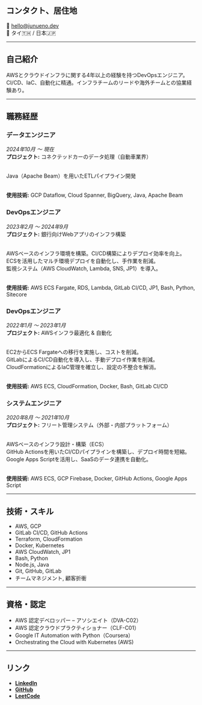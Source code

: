 ## コンタクト、居住地
📧 hello@junueno.dev  
📍 タイ🇹🇭 / 日本🇯🇵  

---

## 自己紹介  
AWSとクラウドインフラに関する4年以上の経験を持つDevOpsエンジニア。  
CI/CD、IaC、自動化に精通。インフラチームのリードや海外チームとの協業経験あり。   

---

## 職務経歴
### データエンジニア
_2024年10月 〜 現在_  
**プロジェクト:** コネクテッドカーのデータ処理（自動車業界）  
<br>

Java（Apache Beam）を用いたETLパイプライン開発   
<br>

**使用技術:** GCP Dataflow, Cloud Spanner, BigQuery, Java, Apache Beam  

### DevOpsエンジニア
_2023年2月 〜 2024年9月_  
**プロジェクト:** 銀行向けWebアプリのインフラ構築  
<br>

AWSベースのインフラ環境を構築。CI/CD構築によりデプロイ効率を向上。  
ECSを活用したマルチ環境デプロイを自動化し、手作業を削減。  
監視システム（AWS CloudWatch, Lambda, SNS, JP1）を導入。  
<br>

**使用技術:** AWS ECS Fargate, RDS, Lambda, GitLab CI/CD, JP1, Bash, Python, Sitecore  

###  DevOpsエンジニア
_2022年1月 〜 2023年1月_  
**プロジェクト:** AWSインフラ最適化 & 自動化  
<br>

EC2からECS Fargateへの移行を実施し、コストを削減。  
GitLabによるCI/CD自動化を導入し、手動デプロイ作業を削減。  
CloudFormationによるIaC管理を確立し、設定の不整合を解消。  
<br>

**使用技術:** AWS ECS, CloudFormation, Docker, Bash, GitLab CI/CD  

### システムエンジニア
_2020年8月 〜 2021年10月_  
**プロジェクト:** フリート管理システム（外部・内部プラットフォーム）  
<br>

AWSベースのインフラ設計・構築（ECS）  
GitHub Actionsを用いたCI/CDパイプラインを構築し、デプロイ時間を短縮。  
Google Apps Scriptを活用し、SaaSのデータ連携を自動化。  
<br>

**使用技術:** AWS ECS, GCP Firebase, Docker, GitHub Actions, Google Apps Script

---

## 技術・スキル
- AWS, GCP  
- GitLab CI/CD, GitHub Actions  
- Terraform, CloudFormation  
- Docker, Kubernetes  
- AWS CloudWatch, JP1  
- Bash, Python  
- Node.js, Java  
- Git, GitHub, GitLab  
- チームマネジメント, 顧客折衝   

---

## 資格・認定
- AWS 認定デベロッパー – アソシエイト（DVA-C02）  
- AWS 認定クラウドプラクティショナー（CLF-C01）  
- Google IT Automation with Python（Coursera）    
- Orchestrating the Cloud with Kubernetes (AWS)    

---

## リンク
- **[LinkedIn](https://www.linkedin.com/in/jun-uen0)**  
- **[GitHub](https://github.com/jun-uen0)**  
- **[LeetCode](https://leetcode.com/u/jun-uen0)**   
